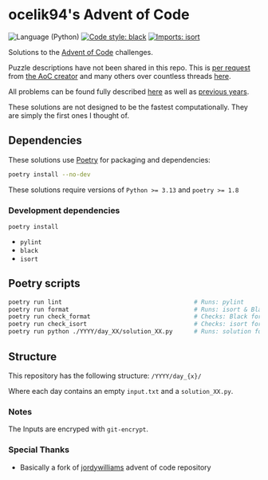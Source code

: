 # ocelik94's Advent of Code
![Language (Python)](https://img.shields.io/badge/powered_by-Python-blue.svg?style=flat) [![Code style: black](https://img.shields.io/badge/code%20style-black-000000.svg)](https://github.com/psf/black) [![Imports: isort](https://img.shields.io/badge/%20imports-isort-%231674b1?style=flat&labelColor=ef8336)](https://pycqa.github.io/isort/)

Solutions to the [Advent of Code](https://adventofcode.com/) challenges.

Puzzle descriptions have not been shared in this repo. This is [per request](https://www.reddit.com/r/adventofcode/comments/k99rod/sharing_input_data_were_we_requested_not_to/) from [the AoC creator](https://github.com/topaz) and many others over countless threads [here](https://www.reddit.com/r/adventofcode/).

All problems can be found fully described [here](https://adventofcode.com/2024) as well as [previous years](https://adventofcode.com/2024/events).

These solutions are not designed to be the fastest computationally. They are simply the first ones I thought of.



## Dependencies

These solutions use [Poetry](https://poetry.eustace.io/) for packaging and dependencies:

```bash
poetry install --no-dev
```

These solutions require versions of `Python >= 3.13` and `poetry >= 1.8`

### Development dependencies

```
poetry install
```

- `pylint`
- `black`
- `isort`

## Poetry scripts

```bash
poetry run lint                                     # Runs: pylint
poetry run format                                   # Runs: isort & Black formatting on files
poetry run check_format                             # Checks: Black formatting
poetry run check_isort                              # Checks: isort formatter on files
poetry run python ./YYYY/day_XX/solution_XX.py      # Runs: solution for given year/day
```

## Structure
This repository has the following structure:
`/YYYY/day_{x}/`

Where each day contains an empty `input.txt` and a `solution_XX.py`.

### Notes
The Inputs are encryped with `git-encrypt`.

### Special Thanks

- Basically a fork of [jordywilliams](https://github.com/jordyjwilliams/advent_of_code) advent of code repository